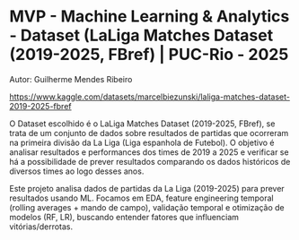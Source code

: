 # MVP - Machine Learning & Analytics - Dataset (LaLiga Matches Dataset (2019-2025, FBref) | PUC-Rio - 2025

Autor: Guilherme Mendes Ribeiro

https://www.kaggle.com/datasets/marcelbiezunski/laliga-matches-dataset-2019-2025-fbref

O Dataset escolhido é o LaLiga Matches Dataset (2019-2025, FBref), se trata de um conjunto de dados sobre resultados de partidas que ocorreram na primeira divisão da La Liga (Liga espanhola de Futebol). O objetivo é analisar resultados e performances dos times de 2019 a 2025 e verificar se há a possibilidade de prever resultados comparando os dados históricos de diversos times ao logo desses anos.

Este projeto analisa dados de partidas da La Liga (2019-2025) para prever resultados usando ML. Focamos em EDA, feature engineering temporal (rolling averages + mando de campo), validação temporal e otimização de modelos (RF, LR), buscando entender fatores que influenciam vitórias/derrotas.
